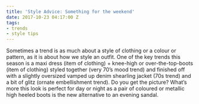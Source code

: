 ```yaml
---
title: 'Style Advice: Something for the weekend'
date: 2017-10-23 04:17:00 Z
tags:
- trends
- style tips
---
```


Sometimes a trend is as much about a style of clothing or a colour or pattern, as it is about how we style an outfit. One of the key trends this season is a maxi dress (item of clothing) + knee-high or over-the-top-boots (item of clothing) styled together (very 70’s mood trend) and finished off with a slightly oversized vamped up denim shearling jacket (70s trend) and a bit of glitz (ornate embellishment trend). Do you get the picture? What’s more this look is perfect for day or night as a pair of coloured or metallic high heeled boots is the new alternative to an evening sandal.